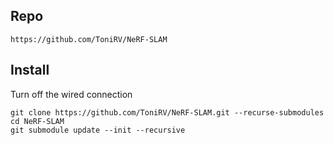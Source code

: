 ## Repo

```
https://github.com/ToniRV/NeRF-SLAM
```

## Install

Turn off the wired connection

```
git clone https://github.com/ToniRV/NeRF-SLAM.git --recurse-submodules
cd NeRF-SLAM
git submodule update --init --recursive
```
